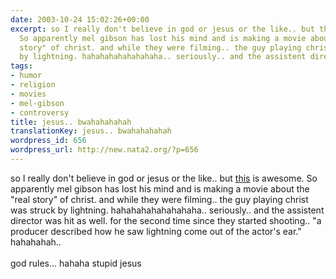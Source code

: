 ```yaml
---
date: 2003-10-24 15:02:26+00:00
excerpt: so I really don't believe in god or jesus or the like.. but this is awesome.
  So apparently mel gibson has lost his mind and is making a movie about the "real
  story" of christ. and while they were filming.. the guy playing christ was struck
  by lightning. hahahahahahahahaha.. seriously.. and the assistent director...
tags:
- humor
- religion
- movies
- mel-gibson
- controversy
title: jesus.. bwahahahahah
translationKey: jesus.. bwahahahahah
wordpress_id: 656
wordpress_url: http://new.nata2.org/?p=656
---
```


so I really don't believe in god or jesus or the like.. but <a href="http://www.cnn.com/2003/SHOWBIZ/Movies/10/24/gibson.passion/index.html">this</a> is awesome. So apparently mel gibson has lost his mind and is making a movie about the "real story" of christ. and while they were filming.. the guy playing christ was struck by lightning. hahahahahahahahaha.. seriously.. and the assistent director was hit as well. for the second time since they started shooting.. "a producer described how he saw lightning come out of the actor's ear." hahahahah.. 
<br/><br/>god rules... hahaha stupid jesus